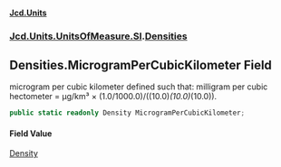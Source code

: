 #### [Jcd.Units](index.md 'index')
### [Jcd.Units.UnitsOfMeasure.SI](Jcd.Units.UnitsOfMeasure.SI.md 'Jcd.Units.UnitsOfMeasure.SI').[Densities](Densities.md 'Jcd.Units.UnitsOfMeasure.SI.Densities')

## Densities.MicrogramPerCubicKilometer Field

microgram per cubic kilometer defined such that: milligram per cubic hectometer = μg/km³ ×
(1.0/1000.0)/((10.0)*(10.0)*(10.0)).

```csharp
public static readonly Density MicrogramPerCubicKilometer;
```

#### Field Value
[Density](Density.md 'Jcd.Units.UnitTypes.Density')
